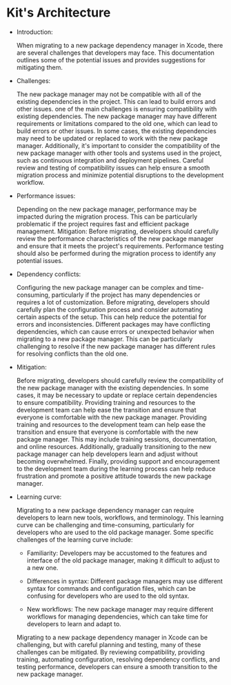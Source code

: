 # Kit's Architecture 

- Introduction: 

    When migrating to a new package dependency manager in Xcode, there are several challenges that developers may face. This documentation           outlines some of the potential issues and provides suggestions for mitigating them.

- Challenges:

    The new package manager may not be compatible with all of the existing dependencies in the project. This can lead to build errors and           other issues. one of the main challenges is ensuring compatibility with existing dependencies. The new package manager may have different       requirements or limitations compared to the old one, which can lead to build errors or other issues. In some cases, the existing                 dependencies may need to be updated or replaced to work with the new package manager. Additionally, it's important to consider the               compatibility of the new package manager with other tools and systems used in the project, such as continuous integration and deployment         pipelines. Careful review and testing of compatibility issues can help ensure a smooth migration process and minimize potential disruptions     to the development workflow.
    
- Performance issues:

    Depending on the new package manager, performance may be impacted during the migration process. This can be particularly problematic if the     project requires fast and efficient package management.
    Mitigation: Before migrating, developers should carefully review the performance characteristics of the new package manager and ensure that     it meets the project's requirements. Performance testing should also be performed during the migration process to identify any potential         issues.
        
- Dependency conflicts: 

    Configuring the new package manager can be complex and time-consuming, particularly if the project has many dependencies or requires a lot       of customization. Before migrating, developers should carefully plan the configuration process and consider automating certain aspects of       the setup. This can help reduce the potential for errors and inconsistencies. Different packages may have conflicting dependencies, which       can cause errors or unexpected behavior when migrating to a new package manager. This can be particularly challenging to resolve if the new     package manager has different rules for resolving conflicts than the old one.
    
- Mitigation: 

    Before migrating, developers should carefully review the compatibility of the new package manager with the existing dependencies. In             some cases, it may be necessary to update or replace certain dependencies to ensure compatibility. Providing training and resources to the       development team can help ease the transition and ensure that everyone is comfortable with the new package manager.
    Providing training and resources to the development team can help ease the transition and ensure that everyone is comfortable with the new       package manager. This may include training sessions, documentation, and online resources. Additionally, gradually transitioning to the new       package manager can help developers learn and adjust without becoming overwhelmed. Finally, providing support and encouragement to the           development team during the learning process can help reduce frustration and promote a positive attitude towards the new package manager.

- Learning curve: 

    Migrating to a new package dependency manager can require developers to learn new tools, workflows, and terminology. This learning curve can     be challenging and time-consuming, particularly for developers who are used to the old package manager. Some specific challenges of the         learning curve include:

    - Familiarity: Developers may be accustomed to the features and interface of the old package manager, making it difficult to adjust to a new       one.

    - Differences in syntax: Different package managers may use different syntax for commands and configuration files, which can be confusing         for developers who are used to the old syntax.

    - New workflows: The new package manager may require different workflows for managing dependencies, which can take time for developers to         learn and adapt to.

    Migrating to a new package dependency manager in Xcode can be challenging, but with careful planning and testing, many of these challenges       can be mitigated. By reviewing compatibility, providing training, automating configuration, resolving dependency conflicts, and testing         performance, developers can ensure a smooth transition to the new package manager.
    
